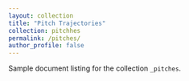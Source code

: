 ```yaml
---
layout: collection
title: "Pitch Trajectories"
collection: pitchhes
permalink: /pitches/
author_profile: false
---
```


Sample document listing for the collection `_pitches`.
